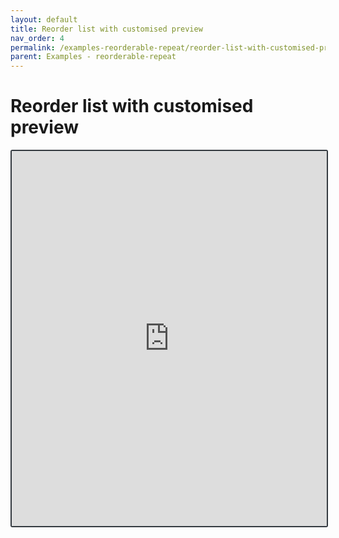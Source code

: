 ```yaml
---
layout: default
title: Reorder list with customised preview
nav_order: 4
permalink: /examples-reorderable-repeat/reorder-list-with-customised-preview
parent: Examples - reorderable-repeat
---
```


# Reorder list with customised preview

<iframe style="width: 100%; height: 600px; border: 2px solid #343a40; border-radius: 3px;" loading="lazy" src="https://gist.dumber.app/?gist=8784f59137d97050c49257c58eab5bdf&open=src%2Ftable-container.js&open=src%2Ftable-container.html"></iframe>
